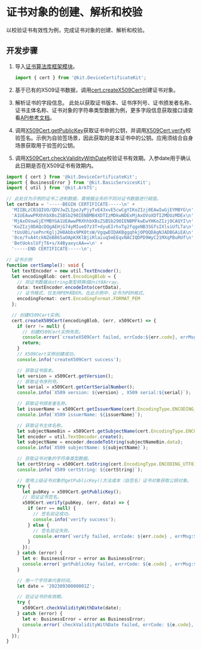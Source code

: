 # 证书对象的创建、解析和校验

<!--Kit: Device Certificate Kit-->
<!--Subsystem: Security-->
<!--Owner: @zxz--3-->
<!--Designer: @lanming-->
<!--Tester: @PAFT-->
<!--Adviser: @zengyawen-->

以校验证书有效性为例，完成证书对象的创建、解析和校验。

## 开发步骤

1. 导入[证书算法库框架模块](../../reference/apis-device-certificate-kit/js-apis-cert.md)。
   ```ts
   import { cert } from '@kit.DeviceCertificateKit';
   ```

2. 基于已有的X509证书数据，调用[cert.createX509Cert](../../reference/apis-device-certificate-kit/js-apis-cert.md#certcreatex509cert)创建证书对象。

3. 解析证书的字段信息。
   此处以获取证书版本、证书序列号、证书颁发者名称、证书主体名称、证书对象的字符串类型数据为例，更多字段信息获取接口请查看[API参考文档](../../reference/apis-device-certificate-kit/js-apis-cert.md#x509cert)。

4. 调用[X509Cert.getPublicKey](../../reference/apis-device-certificate-kit/js-apis-cert.md#getpublickey)获取证书中的公钥，并调用[X509Cert.verify](../../reference/apis-device-certificate-kit/js-apis-cert.md#verify)校验签名。示例为自验签场景，因此获取的是本证书中的公钥。应用须结合自身场景获取用于验签的公钥。

5. 调用[X509Cert.checkValidityWithDate](../../reference/apis-device-certificate-kit/js-apis-cert.md#checkvaliditywithdate)校验证书有效期。入参date用于确认此日期是否在X509证书有效期内。

```ts
import { cert } from '@kit.DeviceCertificateKit';
import { BusinessError } from '@kit.BasicServicesKit';
import { util } from '@kit.ArkTS';

// 此处仅为示例的证书二进制数据，需根据业务的不同对证书数据进行赋值。
let certData = '-----BEGIN CERTIFICATE-----\n' +
  'MIIBLzCB1QIUO/QDVJwZLIpeJyPjyTvE43xvE5cwCgYIKoZIzj0EAwIwGjEYMBYG\n' +
  'A1UEAwwPRXhhbXBsZSBSb290IENBMB4XDTIzMDkwNDExMjAxOVoXDTI2MDUzMDEx\n' +
  'MjAxOVowGjEYMBYGA1UEAwwPRXhhbXBsZSBSb290IENBMFkwEwYHKoZIzj0CAQYI\n' +
  'KoZIzj0DAQcDQgAEHjG74yMIueO7z3T+dyuEIrhxTg2fqgeNB3SGfsIXlsiUfLTa\n' +
  'tUsU0i/sePnrKglj2H8Abbx9PK0tsW/VgqwDIDAKBggqhkjOPQQDAgNJADBGAiEA\n' +
  '0ce/fvA4tckNZeB865aOApKXKlBjiRlaiuq5mEEqvNACIQDPD9WyC21MXqPBuRUf\n' +
  'BetUokslUfjT6+s/X4ByaxycAA==\n' +
  '-----END CERTIFICATE-----\n';

// 证书示例
function certSample(): void {
  let textEncoder = new util.TextEncoder();
  let encodingBlob: cert.EncodingBlob = {
    // 将证书数据从string类型转换成Unit8Array。
    data: textEncoder.encodeInto(certData),
    // 证书格式，仅支持PEM和DER。在此示例中，证书为PEM格式。
    encodingFormat: cert.EncodingFormat.FORMAT_PEM
  };

  // 创建X509Cert实例。
  cert.createX509Cert(encodingBlob, (err, x509Cert) => {
    if (err != null) {
      // 创建X509Cert实例失败。
      console.error(`createX509Cert failed, errCode:${err.code}, errMsg:${err.message}`);
      return;
    }
    // X509Cert实例创建成功。
    console.info('createX509Cert success');

    // 获取证书版本。
    let version = x509Cert.getVersion();
    // 获取证书序列号。
    let serial = x509Cert.getCertSerialNumber();
    console.info(`X509 version: ${version} , X509 serial:${serial}`);

    // 获取证书颁发者名称。
    let issuerName = x509Cert.getIssuerName(cert.EncodingType.ENCODING_UTF8);
    console.info(`X509 issuerName: ${issuerName}`);

    // 获取证书主体名称。
    let subjectNameBin = x509Cert.getSubjectName(cert.EncodingType.ENCODING_UTF8);
    let encoder = util.TextDecoder.create();
    let subjectName = encoder.decodeToString(subjectNameBin.data);
    console.info(`X509 subjectName: ${subjectName}`);

    // 获取证书对象的字符串类型数据。
    let certString = x509Cert.toString(cert.EncodingType.ENCODING_UTF8);
    console.info(`X509 certString: ${certString}`);

    // 使用上级证书对象的getPublicKey()方法或本（自签名）证书对象获取公钥对象。
    try {
      let pubKey = x509Cert.getPublicKey();
      // 验证证书签名。
      x509Cert.verify(pubKey, (err, data) => {
        if (err == null) {
          // 签名验证成功。
          console.info('verify success');
        } else {
          // 签名验证失败。
          console.error(`verify failed, errCode: ${err.code} , errMsg:${err.message}`);
        }
      });
    } catch (error) {
      let e: BusinessError = error as BusinessError;
      console.error(`getPublicKey failed, errCode: ${e.code} , errMsg:${e.message}`);
    }

    // 用一个字符串代表时间。
    let date = '20230930000001Z';

    // 验证证书的有效期。
    try {
      x509Cert.checkValidityWithDate(date);
    } catch (error) {
      let e: BusinessError = error as BusinessError;
      console.error(`checkValidityWithDate failed, errCode: ${e.code}, errMsg:${e.message}`);
    }
  });
}
```
